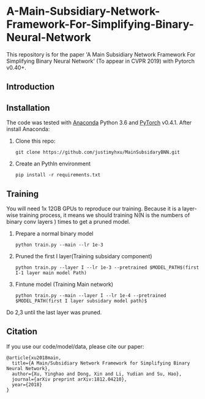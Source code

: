 # A-Main-Subsidiary-Network-Framework-For-Simplifying-Binary-Neural-Network
This repository is for the paper 'A Main Subsidiary Network Framework For Simplifying Binary Neural Network' (To appear in CVPR 2019) with Pytorch v0.40+.

## Introduction

## Installation
The code was tested with [Anaconda](https://www.anaconda.com/download) Python 3.6 and [PyTorch]((http://pytorch.org/)) v0.4.1. After install Anaconda:

1. Clone this repo:

    ~~~ 
    git clone https://github.com/justimyhxu/MainSubsidaryBNN.git
    ~~~


2. Create an Pythln environment 
    ~~~
    pip install -r requirements.txt
    ~~~

## Training 

You will need 1x 12GB GPUs to reproduce our training. Because it is a layer-wise training process, it means we should training  N(N is the numbers of binary conv layers ) times to get a pruned model. 

1. Prepare a normal binary model

    ~~~
    python train.py --main --lr 1e-3
    ~~~

2. Pruned the first I layer(Training subsidary component)

    ~~~
    python train.py --layer I --lr 1e-3 --pretrained $MODEL_PATH$(first I-1 layer main model Path) 
    ~~~ 
3. Fintune model (Training Main network)

   ~~~
   python train.py --main --layer I --lr 1e-4 --pretrained $MODEL_PATH(first I layer subsidary model path)$
   ~~~
Do 2,3 until the last layer was pruned.

## Citation
If you use our code/model/data, please cite our paper:
```
@article{xu2018main,
  title={A Main/Subsidiary Network Framework for Simplifying Binary Neural Network},
  author={Xu, Yinghao and Dong, Xin and Li, Yudian and Su, Hao},
  journal={arXiv preprint arXiv:1812.04210},
  year={2018}
}
```


